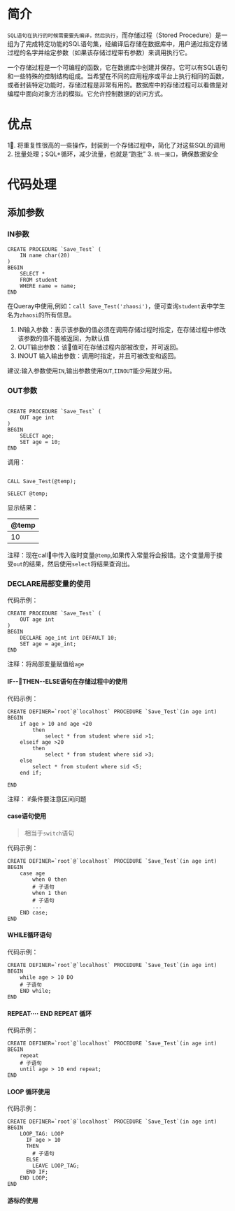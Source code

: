 # 简介
`SQL语句在执行的时候需要要先编译，然后执行`，而存储过程（Stored Procedure）是一组为了完成特定功能的SQL语句集，经编译后存储在数据库中，用户通过指定存储过程的名字并给定参数（如果该存储过程带有参数）来调用执行它。

一个存储过程是一个可编程的函数，它在数据库中创建并保存。它可以有SQL语句和一些特殊的控制结构组成。当希望在不同的应用程序或平台上执行相同的函数，或者封装特定功能时，存储过程是非常有用的。数据库中的存储过程可以看做是对编程中面向对象方法的模拟。它允许控制数据的访问方式。

# 优点
1. 将重复性很高的一些操作，封装到一个存储过程中，简化了对这些SQL的调用
2. 批量处理；SQL+循环，减少流量，也就是“跑批”
3. `统一接口`，确保数据安全

# 代码处理
## 添加参数
### IN参数
```
CREATE PROCEDURE `Save_Test` (
	IN name char(20)
)
BEGIN
	SELECT *
	FROM student
	WHERE name = name;
END

```

在Queray中使用,例如：`call Save_Test('zhaosi')`，便可查询`student`表中学生名为`zhaosi`的所有信息。

1. IN输入参数：表示该参数的值必须在调用存储过程时指定，在存储过程中修改该参数的值不能被返回，为默认值
2. OUT输出参数：该值可在存储过程内部被改变，并可返回。
3. INOUT 输入输出参数：调用时指定，并且可被改变和返回。

建议:输入参数使用`IN`,输出参数使用`OUT`,`IINOUT`能少用就少用。
### OUT参数
```

CREATE PROCEDURE `Save_Test` (
	OUT age int
)
BEGIN
	SELECT age;
	SET age = 10;
END

```

调用：
```

CALL Save_Test(@temp);

SELECT @temp;

```

显示结果：

|@temp|
|:--|
|10|

注释：现在call中传入临时变量`@temp`,如果传入常量将会报错。这个变量用于接受`out`的结果，然后使用`select`将结果查询出。

### DECLARE局部变量的使用
代码示例：
```
CREATE PROCEDURE `Save_Test` (
	OUT age int
)
BEGIN
	DECLARE age_int int DEFAULT 10;
	SET age = age_int;
END

```

注释：将局部变量赋值给`age`

#### IF--THEN--ELSE语句在存储过程中的使用
代码示例：
```
CREATE DEFINER=`root`@`localhost` PROCEDURE `Save_Test`(in age int)
BEGIN
	if age > 10 and age <20
		then
			select * from student where sid >1;
	elseif age >20
		then
			select * from student where sid >3;
	else
		select * from student where sid <5;
	end if;

END

```
注释： if条件要注意区间问题

#### case语句使用
> 相当于`switch`语句

代码示例：
```
CREATE DEFINER=`root`@`localhost` PROCEDURE `Save_Test`(in age int)
BEGIN
	case age
		when 0 then
		# 子语句
		when 1 then
		# 子语句
		...
	END case;
END

```

#### WHILE循环语句
代码示例：
```
CREATE DEFINER=`root`@`localhost` PROCEDURE `Save_Test`(in age int)
BEGIN
	while age > 10 DO
	# 子语句
	END while;
END

```
#### REPEAT···· END REPEAT 循环
代码示例：
```
CREATE DEFINER=`root`@`localhost` PROCEDURE `Save_Test`(in age int)
BEGIN
	repeat
	# 子语句
	until age > 10 end repeat;
END

```
#### LOOP 循环使用
代码示例：
```
CREATE DEFINER=`root`@`localhost` PROCEDURE `Save_Test`(in age int)
BEGIN
	LOOP_TAG: LOOP
      IF age > 10
      THEN
        # 子语句
      ELSE
        LEAVE LOOP_TAG;
      END IF;
    END LOOP;
END

```
#### 游标的使用